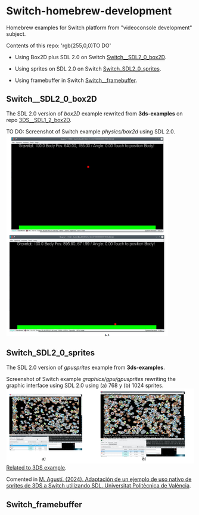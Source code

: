<!--
Sintaxis README
https://docs.github.com/es/get-started/writing-on-github/getting-started-with-writing-and-formatting-on-github/basic-writing-and-formatting-syntax#hiding-content-with-comments

Tokens
https://docs.github.com/es/authentication/keeping-your-account-and-data-secure/managing-your-personal-access-tokens
-->
# Switch-homebrew-development
Homebrew examples for Switch platform from "videoconsole development" subject.


Contents of this repo: 'rgb(255,0,0)TO DO'
- Using Box2D plus SDL 2.0 on Switch [Switch__SDL2_0_box2D]().
* Using sprites on SDL 2.0 on Switch [Switch_SDL2_0_sprites]().
+ Using framebuffer in Switch [Switch__framebuffer]().


## Switch__SDL2_0_box2D
The SDL 2.0 version of *box2D* example rewrited from **3ds-examples** on  repo [3DS__SDL1_2_box2D](https://github.com/magusti/3DS-homebrew-development#3ds_sdl1_2_sprites).

TO DO: Screenshot of Switch example *physics/box2d* using SDL 2.0.
![Screenshot of Switch example *physics/box2d* using SDL 2.0](Screenshot_Switch_SDL2_0_box2D_fig.png)

## Switch_SDL2_0_sprites
The SDL 2.0 version of *gpusprites* example from **3ds-examples**.

Screenshot of Switch example *graphics/gpu/gpusprites* rewriting the graphic interface using SDL 2.0 using (a) 768 y (b) 1024 sprites.
![Screenshot of Switch example *graphics/gpu/gpusprites* rewriting the graphic interface using SDL 2.0 using (a) 768 y (b) 1024 sprites](Screenshot_Switch_SDL2_0_sprites_fig.png)
[Related to 3DS example](https://github.com/magusti/3DS-homebrew-development#3ds_sdl1_2_sprites).

Comented in [M. Agustí. (2024). Adaptación de un ejemplo de uso nativo de sprites de 3DS a Switch utilizando SDL. Universitat Politècnica de València](http://hdl.handle.net/10251/204863).




## Switch_framebuffer

